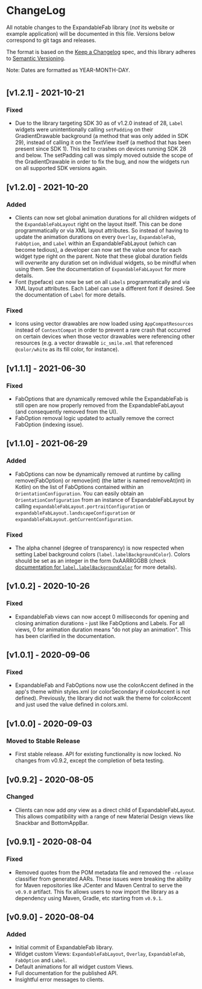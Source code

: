 # ChangeLog
All notable changes to the ExpandableFab library (*not* its website or example application) will be documented in this file. Versions below correspond to git tags and releases.

The format is based on the [Keep a Changelog](https://keepachangelog.com/en/1.0.0/) spec,
and this library adheres to [Semantic Versioning](https://semver.org/).

Note: Dates are formatted as YEAR-MONTH-DAY.

#

## [v1.2.1] - 2021-10-21
### Fixed
- Due to the library targeting SDK 30 as of v1.2.0 instead of 28, `Label` widgets were unintentionally calling `setPadding` on their GradientDrawable background (a method that was only added in SDK 29), instead of calling it on the TextView itself (a method that has been present since SDK 1). This led to crashes on devices running SDK 28 and below. The setPadding call was simply moved outside the scope of the GradientDrawable in order to fix the bug, and now the widgets run on all supported SDK versions again.

## [v1.2.0] - 2021-10-20
### Added
- Clients can now set global animation durations for all children widgets of the `ExpandableFabLayout` right on the layout itself. This can be done programmatically or via XML layout attributes. So instead of having to update the animation durations on every `Overlay`, `ExpandableFab`, `FabOption`, and `Label` within an ExpandableFabLayout (which can become tedious), a developer can now set the value once for each widget type right on the parent. Note that these global duration fields will *overwrite* any duration set on individual widgets, so be mindful when using them. See the documentation of `ExpandableFabLayout` for more details.
- Font (typeface) can now be set on all `Labels` programmatically and via XML layout attributes. Each Label can use a different font if desired. See the documentation of `Label` for more details.

### Fixed
- Icons using vector drawables are now loaded using `AppCompatResources` instead of `ContextCompat` in order to prevent a rare crash that occurred on certain devices when those vector drawables were referencing other resources (e.g. a vector drawable `ic_smile.xml` that referenced `@color/white` as its fill color, for instance).

## [v1.1.1] - 2021-06-30
### Fixed
- FabOptions that are dynamically removed while the ExpandableFab is still open are now properly removed from the ExpandableFabLayout (and consequently removed from the UI).
- FabOption removal logic updated to actually remove the correct FabOption (indexing issue).

## [v1.1.0] - 2021-06-29
### Added
- FabOptions can now be dynamically removed at runtime by calling remove(FabOption) or remove(int) (the latter is named removeAt(int) in Kotlin) on the list of FabOptions contained within an `OrientationConfiguration`. You can easily obtain an `OrientationConfiguration` from an instance of ExpandableFabLayout by calling `expandableFabLayout.portraitConfiguration` or `expandableFabLayout.landscapeConfiguration` or `expandableFabLayout.getCurrentConfiguration`.

### Fixed
- The alpha channel (degree of transparency) is now respected when setting Label background colors (`label.labelBackgroundColor`). Colors should be set as an integer in the form 0xAARRGGBB (check [documentation for `label.labelBackgroundColor`](https://nambicompany.github.io/expandable-fab/kdoc/) for more details).

## [v1.0.2] - 2020-10-26
### Fixed
- ExpandableFab views can now accept 0 milliseconds for opening and closing animation durations - just like FabOptions and Labels. For all views, 0 for animation duration means "do not play an animation". This has been clarified in the documentation.

## [v1.0.1] - 2020-09-06
### Fixed
- ExpandableFab and FabOptions now use the colorAccent defined in the app's theme within styles.xml (or colorSecondary if colorAccent is not defined). Previously, the library did not walk the theme for colorAccent and just used the value defined in colors.xml.

## [v1.0.0] - 2020-09-03
### Moved to Stable Release
- First stable release. API for existing functionality is now locked. No changes from v0.9.2, except the completion of beta testing.

## [v0.9.2] - 2020-08-05
### Changed
- Clients can now add *any* view as a direct child of ExpandableFabLayout. This allows compatibility with a range of new Material Design views like Snackbar and BottomAppBar.

## [v0.9.1] - 2020-08-04
### Fixed
- Removed quotes from the POM metadata file and removed the `-release` classifier from generated AARs. These issues were breaking the ability for Maven repositories like JCenter and Maven Central to serve the `v0.9.0` artifact. This fix allows users to now import the library as a dependency using Maven, Gradle, etc starting from `v0.9.1`.

## [v0.9.0] - 2020-08-04
### Added
- Initial commit of ExpandableFab library.
- Widget custom Views: `ExpandableFabLayout`, `Overlay`, `ExpandableFab`, `FabOption` and `Label`.
- Default animations for all widget custom Views.
- Full documentation for the published API.
- Insightful error messages to clients.